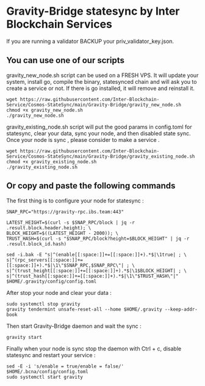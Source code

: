 # Gravity-Bridge statesync by Inter Blockchain Services

If you are running a validator BACKUP your priv_validator_key.json.

## You can use one of our scripts

gravity_new_node.sh script can be used on a FRESH VPS. It will update your system, install go, compile the binary, statesynced chain and will ask you to create a service or not. If there is go installed, it will remove and reinstall it.

```
wget https://raw.githubusercontent.com/Inter-Blockchain-Service/Cosmos-StateSync/main/Gravity-Bridge/gravity_new_node.sh
chmod +x gravity_new_node.sh
./gravity_new_node.sh
```

gravity_existing_node.sh script will put the good params in config.toml for statesync, clear your data, sync your node, and then disabled state sync. Once your node is sync , please consider to make a service .

```
wget https://raw.githubusercontent.com/Inter-Blockchain-Service/Cosmos-StateSync/main/Gravity-Bridge/gravity_existing_node.sh
chmod +x gravity_existing_node.sh
./gravity_existing_node.sh
```

## Or copy and paste the following commands

The first thing is to configure your node for statesync :

```
SNAP_RPC="https://gravity-rpc.ibs.team:443"

LATEST_HEIGHT=$(curl -s $SNAP_RPC/block | jq -r .result.block.header.height); \
BLOCK_HEIGHT=$((LATEST_HEIGHT - 2000)); \
TRUST_HASH=$(curl -s "$SNAP_RPC/block?height=$BLOCK_HEIGHT" | jq -r .result.block_id.hash)

sed -i.bak -E "s|^(enable[[:space:]]+=[[:space:]]+).*$|\1true| ; \
s|^(rpc_servers[[:space:]]+=[[:space:]]+).*$|\1\"$SNAP_RPC,$SNAP_RPC\"| ; \
s|^(trust_height[[:space:]]+=[[:space:]]+).*$|\1$BLOCK_HEIGHT| ; \
s|^(trust_hash[[:space:]]+=[[:space:]]+).*$|\1\"$TRUST_HASH\"|" $HOME/.gravity/config/config.toml
```

After stop your node and clear your data :

```
sudo systemctl stop gravity
gravity tendermint unsafe-reset-all --home $HOME/.gravity --keep-addr-book
```

Then start Gravity-Bridge daemon and wait the sync :

```
gravity start
```

Finally when your node is sync stop the daemon with Ctrl + c, disable statesync and restart your service :

```
sed -E -i 's/enable = true/enable = false/' $HOME/.bcna/config/config.toml
sudo systemctl start gravity
```
